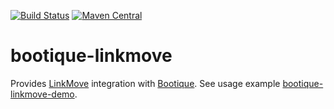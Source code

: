 [![Build Status](https://travis-ci.org/bootique/bootique-linkmove.svg)](https://travis-ci.org/bootique/bootique-linkmove)
[![Maven Central](https://maven-badges.herokuapp.com/maven-central/io.bootique.linkmove/bootique-linkmove/badge.svg)](https://maven-badges.herokuapp.com/maven-central/io.bootique.linkmove/bootique-linkmove/)


# bootique-linkmove

Provides [LinkMove](https://github.com/nhl/link-move) integration with [Bootique](http://bootique.io).
See usage example [bootique-linkmove-demo](https://github.com/bootique-examples/bootique-linkmove-demo).
